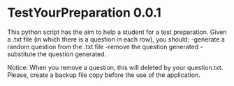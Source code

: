 # TestYourPreparation 0.0.1
This python script has the aim to help a student for a test preparation. Given a .txt file (in which there is a question in each row), you should:
    -generate a random question from the .txt file
    -remove the question generated
    -substitute the question generated.
    
Notice:
When you remove a question, this will deleted by your question.txt. Please, create a backup file copy before the use of the application.
